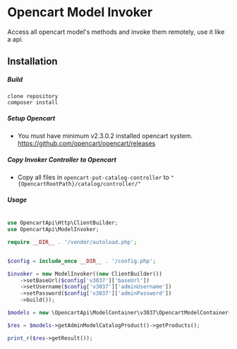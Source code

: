 # Opencart Model Invoker

Access all opencart model's methods and invoke them remotely, use it like a api.

## Installation

##### Build

```shell script
clone repository
composer install
```

##### Setup Opencart

- You must have minimum v2.3.0.2 installed opencart system. https://github.com/opencart/opencart/releases

##### Copy Invoker Controller to Opencart

- Copy all files in `opencart-put-catalog-controller` to `"{OpencartRootPath}/catalog/controller/"`

##### Usage

```php

use OpencartApi\Http\ClientBuilder;
use OpencartApi\ModelInvoker;

require __DIR__ . '/vendor/autoload.php';


$config = include_once __DIR__ . '/config.php';

$invoker = new ModelInvoker((new ClientBuilder())
    ->setBaseUrl($config['v3037']['baseUrl'])
    ->setUsername($config['v3037']['adminUsername'])
    ->setPassword($config['v3037']['adminPassword'])
    ->build());

$models = new \OpencartApi\ModelContainer\v3037\OpencartModelContainer($invoker);

$res = $models->getAdminModelCatalogProduct()->getProducts();

print_r($res->getResult());
```
